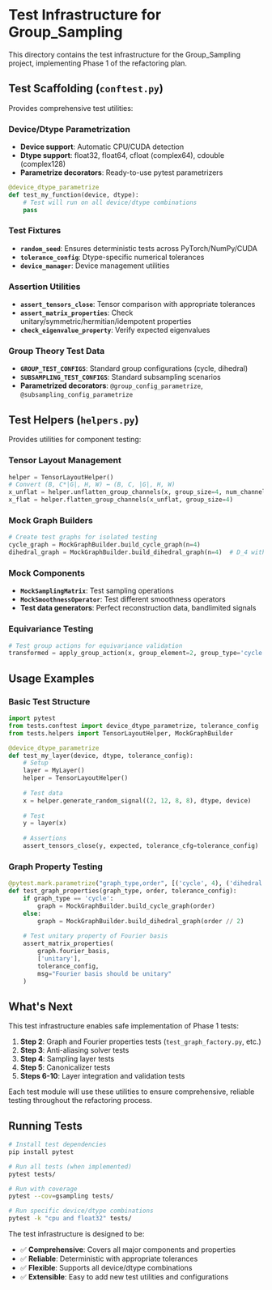 # Test Infrastructure for Group_Sampling

This directory contains the test infrastructure for the Group_Sampling project, implementing Phase 1 of the refactoring plan.

## Test Scaffolding (`conftest.py`)

Provides comprehensive test utilities:

### Device/Dtype Parametrization
- **Device support**: Automatic CPU/CUDA detection
- **Dtype support**: float32, float64, cfloat (complex64), cdouble (complex128)
- **Parametrize decorators**: Ready-to-use pytest parametrizers

```python
@device_dtype_parametrize
def test_my_function(device, dtype):
    # Test will run on all device/dtype combinations
    pass
```

### Test Fixtures
- **`random_seed`**: Ensures deterministic tests across PyTorch/NumPy/CUDA
- **`tolerance_config`**: Dtype-specific numerical tolerances
- **`device_manager`**: Device management utilities

### Assertion Utilities
- **`assert_tensors_close`**: Tensor comparison with appropriate tolerances
- **`assert_matrix_properties`**: Check unitary/symmetric/hermitian/idempotent properties
- **`check_eigenvalue_property`**: Verify expected eigenvalues

### Group Theory Test Data
- **`GROUP_TEST_CONFIGS`**: Standard group configurations (cycle, dihedral)
- **`SUBSAMPLING_TEST_CONFIGS`**: Standard subsampling scenarios
- **Parametrized decorators**: `@group_config_parametrize`, `@subsampling_config_parametrize`

## Test Helpers (`helpers.py`)

Provides utilities for component testing:

### Tensor Layout Management
```python
helper = TensorLayoutHelper()
# Convert (B, C*|G|, H, W) ↔ (B, C, |G|, H, W)
x_unflat = helper.unflatten_group_channels(x, group_size=4, num_channels=3)
x_flat = helper.flatten_group_channels(x_unflat, group_size=4)
```

### Mock Graph Builders
```python
# Create test graphs for isolated testing
cycle_graph = MockGraphBuilder.build_cycle_graph(n=4)
dihedral_graph = MockGraphBuilder.build_dihedral_graph(n=4)  # D_4 with 8 elements
```

### Mock Components
- **`MockSamplingMatrix`**: Test sampling operations
- **`MockSmoothnessOperator`**: Test different smoothness operators
- **Test data generators**: Perfect reconstruction data, bandlimited signals

### Equivariance Testing
```python
# Test group actions for equivariance validation
transformed = apply_group_action(x, group_element=2, group_type='cycle', group_size=8)
```

## Usage Examples

### Basic Test Structure
```python
import pytest
from tests.conftest import device_dtype_parametrize, tolerance_config
from tests.helpers import TensorLayoutHelper, MockGraphBuilder

@device_dtype_parametrize
def test_my_layer(device, dtype, tolerance_config):
    # Setup
    layer = MyLayer()
    helper = TensorLayoutHelper()
    
    # Test data
    x = helper.generate_random_signal((2, 12, 8, 8), dtype, device)
    
    # Test
    y = layer(x)
    
    # Assertions
    assert_tensors_close(y, expected, tolerance_cfg=tolerance_config)
```

### Graph Property Testing
```python
@pytest.mark.parametrize("graph_type,order", [('cycle', 4), ('dihedral', 8)])
def test_graph_properties(graph_type, order, tolerance_config):
    if graph_type == 'cycle':
        graph = MockGraphBuilder.build_cycle_graph(order)
    else:
        graph = MockGraphBuilder.build_dihedral_graph(order // 2)
    
    # Test unitary property of Fourier basis
    assert_matrix_properties(
        graph.fourier_basis, 
        ['unitary'], 
        tolerance_config,
        msg="Fourier basis should be unitary"
    )
```

## What's Next

This test infrastructure enables safe implementation of Phase 1 tests:

1. **Step 2**: Graph and Fourier properties tests (`test_graph_factory.py`, etc.)
2. **Step 3**: Anti-aliasing solver tests
3. **Step 4**: Sampling layer tests
4. **Step 5**: Canonicalizer tests
5. **Steps 6-10**: Layer integration and validation tests

Each test module will use these utilities to ensure comprehensive, reliable testing throughout the refactoring process.

## Running Tests

```bash
# Install test dependencies
pip install pytest

# Run all tests (when implemented)
pytest tests/

# Run with coverage
pytest --cov=gsampling tests/

# Run specific device/dtype combinations
pytest -k "cpu and float32" tests/
```

The test infrastructure is designed to be:
- ✅ **Comprehensive**: Covers all major components and properties
- ✅ **Reliable**: Deterministic with appropriate tolerances
- ✅ **Flexible**: Supports all device/dtype combinations
- ✅ **Extensible**: Easy to add new test utilities and configurations

